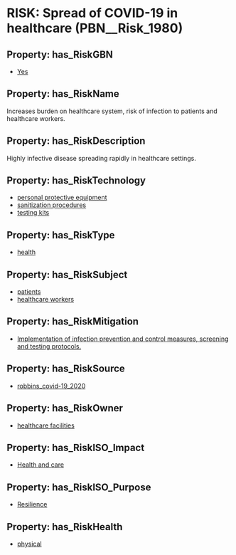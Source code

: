 # RISK: __Spread of COVID-19 in healthcare__ (PBN__Risk_1980)

## Property: has_RiskGBN

* [Yes](PBN__RiskGBN_1)

## Property: has_RiskName

Increases burden on healthcare system, risk of infection to patients and healthcare workers.

## Property: has_RiskDescription

Highly infective disease spreading rapidly in healthcare settings.

## Property: has_RiskTechnology

* [personal protective equipment](PBN__Technology_136)
* [sanitization procedures](PBN__Technology_1418)
* [testing kits](PBN__Technology_610)

## Property: has_RiskType

* [health](PBN__RiskType_4)

## Property: has_RiskSubject

* [patients](PBN__Stakeholder_31)
* [healthcare workers](PBN__Stakeholder_68)

## Property: has_RiskMitigation

* [Implementation of infection prevention and control measures, screening and testing protocols.](PBN__RiskMitigation_2594)

## Property: has_RiskSource

* [robbins_covid-19_2020](PBN__Article_93)

## Property: has_RiskOwner

* [healthcare facilities](PBN__Stakeholder_33)

## Property: has_RiskISO_Impact

* [Health and care](PBN__RiskISO_Purpose_0)

## Property: has_RiskISO_Purpose

* [Resilience](PBN__RiskISO_Impact_2)

## Property: has_RiskHealth

* [physical](PBN__RiskHealth_0)


